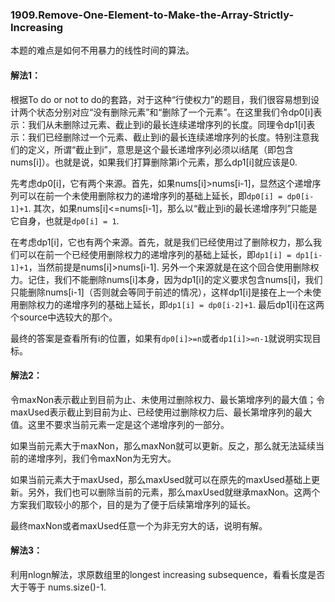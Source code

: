 ### 1909.Remove-One-Element-to-Make-the-Array-Strictly-Increasing

本题的难点是如何不用暴力的线性时间的算法。

#### 解法1：

根据To do or not to do的套路，对于这种“行使权力”的题目，我们很容易想到设计两个状态分别对应“没有删除元素”和“删除了一个元素”。在这里我们令dp0[i]表示：我们从未删除过元素、截止到i的最长连续递增序列的长度。同理令dp1[i]表示：我们已经删除过一个元素、截止到i的最长连续递增序列的长度。特别注意我们的定义，所谓“截止到i”，意思是这个最长递增序列必须以i结尾（即包含nums[i]）。也就是说，如果我们打算删除第i个元素，那么dp1[i]就应该是0.

先考虑dp0[i]，它有两个来源。首先，如果nums[i]>nums[i-1]，显然这个递增序列可以在前一个未使用删除权力的递增序列的基础上延长，即```dp0[i] = dp0[i-1]+1```. 其次，如果nums[i]<=nums[i-1]，那么以“截止到i的最长递增序列”只能是它自身，也就是```dp0[i] = 1```.

在考虑dp1[i]，它也有两个来源。首先，就是我们已经使用过了删除权力，那么我们可以在前一个已经使用删除权力的递增序列的基础上延长，即```dp1[i] = dp1[i-1]+1```，当然前提是nums[i]>nums[i-1]. 另外一个来源就是在这个回合使用删除权力。记住，我们不能删除nums[i]本身，因为dp1[i]的定义要求包含nums[i]，我们只能删除nums[i-1]（否则就会等同于前述的情况），这样dp1[i]是接在上一个未使用删除权力的递增序列的基础上延长，即```dp1[i] = dp0[i-2]+1```. 最后dp1[i]在这两个source中选较大的那个。

最终的答案是查看所有i的位置，如果有```dp0[i]>=n```或者```dp1[i]>=n-1```就说明实现目标。

#### 解法2：
令maxNon表示截止到目前为止、未使用过删除权力、最长第增序列的最大值；令maxUsed表示截止到目前为止、已经使用过删除权力后、最长第增序列的最大值。这里不要求当前元素一定是这个递增序列的一部分。

如果当前元素大于maxNon，那么maxNon就可以更新。反之，那么就无法延续当前的递增序列，我们令maxNon为无穷大。

如果当前元素大于maxUsed，那么maxUsed就可以在原先的maxUsed基础上更新。另外，我们也可以删除当前的元素，那么maxUsed就继承maxNon。这两个方案我们取较小的那个，目的是为了便于后续第增序列的延长。

最终maxNon或者maxUsed任意一个为非无穷大的话，说明有解。

#### 解法3：
利用nlogn解法，求原数组里的longest increasing subsequence，看看长度是否大于等于 nums.size()-1.
